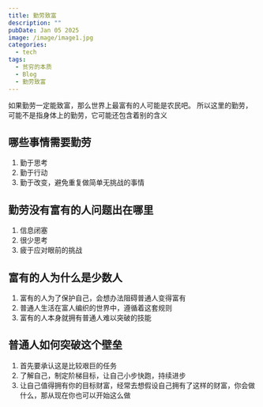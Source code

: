 ```yaml
---
title: 勤劳致富
description: ""
pubDate: Jan 05 2025
image: /image/image1.jpg
categories:
  - tech
tags:
  - 贫穷的本质
  - Blog
  - 勤劳致富
---
```


如果勤劳一定能致富，那么世界上最富有的人可能是农民吧。
所以这里的勤劳，可能不是指身体上的勤劳，它可能还包含着别的含义

## 哪些事情需要勤劳
1. 勤于思考
2. 勤于行动
3. 勤于改变，避免重复做简单无挑战的事情

## 勤劳没有富有的人问题出在哪里
1. 信息闭塞
2. 很少思考
3. 疲于应对眼前的挑战

## 富有的人为什么是少数人
1. 富有的人为了保护自己，会想办法阻碍普通人变得富有
2. 普通人生活在富人编织的世界中，遵循着这套规则
3. 富有的人本身就拥有普通人难以突破的技能

## 普通人如何突破这个壁垒
1. 首先要承认这是比较艰巨的任务
2. 了解自己，制定阶梯目标，让自己小步快跑，持续进步
3. 让自己值得拥有你的目标财富，经常去想假设自己拥有了这样的财富，你会做什么，那从现在你也可以开始这么做
